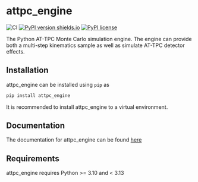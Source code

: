 # attpc_engine

![CI](https://github.com/ATTPC/attpc_engine/actions/workflows/ci.yml/badge.svg)
[![PyPI version shields.io](https://img.shields.io/pypi/v/attpc_engine.svg)](https://pypi.python.org/pypi/attpc_engine/)
[![PyPI license](https://img.shields.io/pypi/l/attpc_engine.svg)](https://pypi.python.org/pypi/attpc_engine/)

The Python AT-TPC Monte Carlo simulation engine. The engine can provide both a multi-step kinematics sample as well as simulate AT-TPC detector effects.

## Installation

attpc_engine can be installed using `pip` as 

```bash
pip install attpc_engine
```

It is recommended to install attpc_engine to a virtual environment.

## Documentation

The documentation for attpc_engine can be found [here](https://attpc.github.io/attpc_engine)

## Requirements

attpc_engine requires Python >= 3.10 and < 3.13